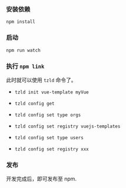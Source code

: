 ### 安装依赖

`npm install`

### 启动

`npm run watch`

### 执行 `npm link`

此时就可以使用 `tzld` 命令了。

- `tzld init vue-template myVue`
- `tzld config get`
- `tzld config set type orgs`
- `tzld config set registry vuejs-templates`

- `tzld config set type users`
- `tzld config set registry xxx`

### 发布

开发完成后，即可发布至 npm.

